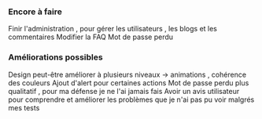 ### Encore à faire ###

Finir l'administration , pour gérer les utilisateurs , les blogs et les commentaires 
Modifier la FAQ
Mot de passe perdu

### Améliorations possibles ###

Design peut-être améliorer à plusieurs niveaux -> animations , cohérence des couleurs
Ajout d'alert pour certaines actions
Mot de passe perdu plus qualitatif , pour ma défense je ne l'ai jamais fais
Avoir un avis utilisateur pour comprendre et améliorer les problèmes que je n'ai pas pu voir malgrés mes tests
